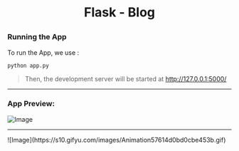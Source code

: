 # <p align="center"> Flask - Blog </p>
### Running the App
To run the App, we use :
```
python app.py
```
> Then, the development server will be started at http://127.0.0.1:5000/
---
### App Preview:
![Image](https://s10.gifyu.com/images/Animation4.gif)
<hr />
![Image](https://s10.gifyu.com/images/Animation57614d0bd0cbe453b.gif)
